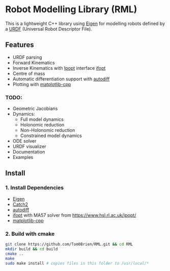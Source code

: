 Robot Modelling Library (RML)
===========

This is a lightweight C++ library using [Eigen](https://eigen.tuxfamily.org/index.php?title=Main_Page) for modelling robots defined by a [URDF](http://wiki.ros.org/urdf) (Universal Robot Descriptor File).



## Features
- URDF parsing
- Forward Kinematics
- Inverse Kinematics with [Ipopt](https://coin-or.github.io/Ipopt/) interface [ifopt](https://github.com/ethz-adrl/ifopt)
- Centre of mass
- Automatic differentiation support with [autodiff](https://github.com/autodiff/autodiff)
- Plotting with [matplotlib-cpp](https://github.com/lava/matplotlib-cpp)

### TODO: 
- Geometric Jacobians
- Dynamics:
   - Full model dynamics
   - Holonomic reduction
   - Non-Holonomic reduction
   - Constrained model dynamics
- ODE solver
- URDF visualizer
- Documentation
- Examples

## Install

### 1. Install Dependencies
- [Eigen](https://eigen.tuxfamily.org/index.php?title=Main_Page)
- [Catch2](https://github.com/catchorg/Catch2)
- [autodiff](https://github.com/autodiff/autodiff)
- [ifopt](https://github.com/ethz-adrl/ifopt) with MA57 solver from https://www.hsl.rl.ac.uk/ipopt/
- [matplotlib-cpp](https://github.com/lava/matplotlib-cpp)

### 2. Build with cmake
  ```bash
  git clone https://github.com/Tom0Brien/RML.git && cd RML
  mkdir build && cd build
  cmake ..
  make
  sudo make install # copies files in this folder to /usr/local/*
  ```
